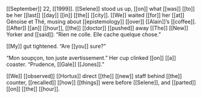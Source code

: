 [[September]] 22, [[1999]]. [[Selene]] stood us up, [[on]] what [[was]] [[to]] be her [[last]] [[day]] [[in]] [[the]] [[city]]. [[We]] waited [[for]] her [[at]] Génoise et Thé, musing about [[epistemology]] [[over]] [[Alain]]’s [[coffee]]. [[After]] [[an]] [[hour]], [[the]] [[doctor]] [[pushed]] away [[The]] [[New]] Yorker and [[said]]: “Rien ne colle. Elle cache quelque chose.”

[[My]] gut tightened. “Are [[you]] sure?”

“Mon soupçon, ton juste avertissement.” Her cup clinked [[on]] [[a]] coaster. “Prudence, [[Gale]] [[Jones]].”

[[We]] [[observed]] [[Hortus]] direct [[the]] [[new]] staff behind [[the]] counter, [[recalled]] [[how]] [[things]] were before [[Selene]], and [[parted]] [[on]] [[the]] [[hour]].